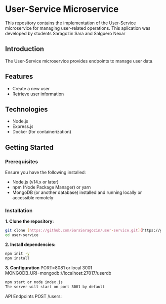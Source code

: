 # User-Service Microservice

This repository contains the implementation of the User-Service microservice for managing user-related operations.
This aplication was developed by students Saragozin Sara and Salguero Nexar

## Introduction

The User-Service microservice provides endpoints to manage user data.
## Features

- Create a new user
- Retrieve user information

## Technologies

- Node.js
- Express.js
- Docker (for containerization)

## Getting Started

### Prerequisites

Ensure you have the following installed:

- Node.js (v14.x or later)
- npm (Node Package Manager) or yarn
- MongoDB (or another database) installed and running locally or accessible remotely

### Installation

**1. Clone the repository:**

   ```bash
   git clone [https://github.com/SaraSaragozin/user-service.git](https://github.com/SaraSaragozin/user-service.git)
   cd user-service   
  ```
**2. Install dependencies:** 
  ```bash
npm init -y
npm install
  ```
  
**3. Configuration**
PORT=8081 or local 3001
MONGODB_URI=mongodb://localhost:27017/userdb

  ```bash
npm start or node index.js
The server will start on port 3001 by default
  ```
API Endpoints
POST /users: 
